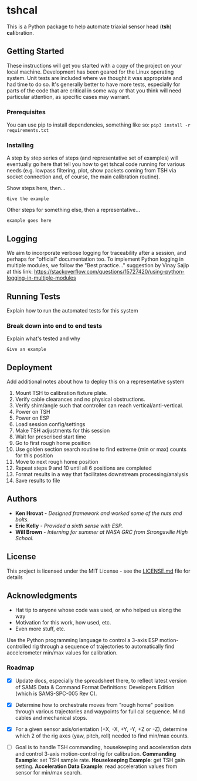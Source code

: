 # tshcal

This is a Python package to help automate triaxial sensor head (**tsh**) **cal**ibration. 

## Getting Started

These instructions will get you started with a copy of the project on your local machine.  Development has been geared for the Linux operating system.  Unit tests are included where we thought it was appropriate and had time to do so.  It's generally better to have more tests, especially for parts of the code that are critical in some way or that you think will need particular attention, as specific cases may warrant.
### Prerequisites

You can use pip to install dependencies, something like so:
`pip3 install -r requirements.txt`

### Installing

A step by step series of steps (and representative set of examples) will eventually go here that tell you how to get tshcal code running for various needs (e.g. lowpass filtering, plot, show packets coming from TSH via socket connection and, of course, the main calibration routine).

Show steps here, then...

```
Give the example
```

Other steps for something else, then a representative...

```
example goes here
```

## Logging
We aim to incorporate verbose logging for traceability after a session, and perhaps for "official" documentation too.
To implement Python logging in multiple modules, we follow the "Best practice..." suggestion by Vinay Sajip at this link: https://stackoverflow.com/questions/15727420/using-python-logging-in-multiple-modules

## Running Tests

Explain how to run the automated tests for this system

### Break down into end to end tests

Explain what's tested and why

```
Give an example
```
## Deployment

Add additional notes about how to deploy this on a representative system

1. Mount TSH to calibration fixture plate.
2. Verify cable clearances and no physical obstructions.
3. Verify shim/angle such that controller can reach vertical/anti-vertical.
4. Power on TSH
5. Power on ESP
6. Load session config/settings
7. Make TSH adjustments for this session
8. Wait for prescribed start time
9. Go to first rough home position
10. Use golden section search routine to find extreme (min or max) counts for this position
11. Move to next rough home position
12. Repeat steps 9 and 10 until all 6 positions are completed
13. Format results in a way that facilitates downstream processing/analysis
14. Save results to file

## Authors

* **Ken Hrovat** - *Designed framework and worked some of the nuts and bolts.*
* **Eric Kelly** - *Provided a sixth sense with ESP.*
* **Will Brown** - *Interning for summer at NASA GRC from Strongsville High School.*

## License

This project is licensed under the MIT License - see the [LICENSE.md](LICENSE.md) file for details

## Acknowledgments

* Hat tip to anyone whose code was used, or who helped us along the way
* Motivation for this work, how used, etc.
* Even more stuff, etc.

Use the Python programming language to control a 3-axis ESP motion-controlled rig through a sequence of trajectories to automatically find accelerometer min/max values for calibration.

### Roadmap

- [x] Update docs, especially the spreadsheet there, to reflect latest version of SAMS Data & Command Format Definitions: Developers Edition (which is SAMS-SPC-005 Rev C).
- [x] Determine how to orchestrate moves from "rough home" position through various trajectories and waypoints for full cal sequence.  Mind cables and mechanical stops.
- [x] For a given sensor axis/orientation (+X, -X, +Y, -Y, +Z or -Z), determine which 2 of the rig axes (yaw, pitch, roll) needed to find min/max counts.
- [ ] Goal is to handle TSH commanding, housekeeping and acceleration data and control 3-axis motion-control rig for calibration.  **Commanding Example**: set TSH sample rate. **Housekeeping Example**: get TSH gain setting. **Acceleration Data Example**: read acceleration values from sensor for min/max search.
  
